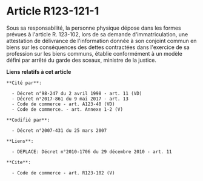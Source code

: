 # Article R123-121-1

Sous sa responsabilité, la personne physique dépose dans les formes prévues à l'article R. 123-102, lors de sa demande
d'immatriculation, une attestation de délivrance de l'information donnée à son conjoint commun en biens sur les conséquences
des dettes contractées dans l'exercice de sa profession sur les biens communs, établie conformément à un modèle défini par
arrêté du garde des sceaux, ministre de la justice.

**Liens relatifs à cet article**

	**Cité par**:

	  - Décret n°98-247 du 2 avril 1998 - art. 11 (VD)
	  - Décret n°2017-861 du 9 mai 2017 - art. 13
	  - Code de commerce - art. A123-40 (VD)
	  - Code de commerce. - art. Annexe 1-2 (V)

	**Codifié par**:

	  - Décret n°2007-431 du 25 mars 2007

	**Liens**:

	  - DEPLACE: Décret n°2010-1706 du 29 décembre 2010 - art. 11

	**Cite**:

	  - Code de commerce - art. R123-102 (V)
